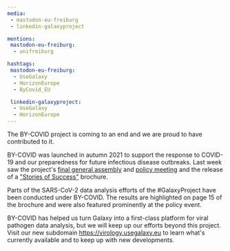 ```yaml
---
media:
 - mastodon-eu-freiburg
 - linkedin-galaxyproject

mentions:
 mastodon-eu-freiburg:
  - unifreiburg

hashtags:
 mastodon-eu-freiburg:
  - UseGalaxy
  - HorizonEurope
  - ByCovid_EU

 linkedin-galaxyproject:
  - UseGalaxy
  - HorizonEurope
---
```

The BY-COVID project is coming to an end and we are proud to have contributed to it.

BY-COVID was launched in autumn 2021 to support the response to COVID-19 and our preparedness for future infectious disease outbreaks.
Last week saw the project's [final general assembly](https://www.linkedin.com/posts/by-covid_infectiousdiseases-horizoneurope-activity-7239227812895760384-_3lk) and [policy meeting](https://www.linkedin.com/posts/by-covid_openscience-pandemics-openscience-activity-7239657006670704640-EShC) and the release of a ["Stories of Success"](https://by-covid.org/news/by-covid-success-story/) brochure.

Parts of the SARS-CoV-2 data analysis efforts of the #GalaxyProject have been conducted under BY-COVID.
The results are highlighted on page 15 of the brochure and were also featured prominently at the policy event.

BY-COVID has helped us turn Galaxy into a first-class platform for viral pathogen data analysis, but we will keep up our efforts beyond this project.
Visit our new subdomain https://virology.usegalaxy.eu to learn what's currently available and to keep up with new developments.
